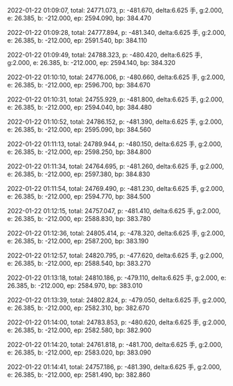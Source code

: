 2022-01-22 01:09:07, total: 24771.073, p: -481.670, delta:6.625 手, g:2.000, e: 26.385, b: -212.000, ep: 2594.090, bp: 384.470

2022-01-22 01:09:28, total: 24777.894, p: -481.340, delta:6.625 手, g:2.000, e: 26.385, b: -212.000, ep: 2591.540, bp: 384.110

2022-01-22 01:09:49, total: 24788.323, p: -480.420, delta:6.625 手, g:2.000, e: 26.385, b: -212.000, ep: 2594.140, bp: 384.320

2022-01-22 01:10:10, total: 24776.006, p: -480.660, delta:6.625 手, g:2.000, e: 26.385, b: -212.000, ep: 2596.700, bp: 384.670

2022-01-22 01:10:31, total: 24755.929, p: -481.800, delta:6.625 手, g:2.000, e: 26.385, b: -212.000, ep: 2594.040, bp: 384.480

2022-01-22 01:10:52, total: 24786.152, p: -481.390, delta:6.625 手, g:2.000, e: 26.385, b: -212.000, ep: 2595.090, bp: 384.560

2022-01-22 01:11:13, total: 24789.944, p: -480.150, delta:6.625 手, g:2.000, e: 26.385, b: -212.000, ep: 2598.250, bp: 384.800

2022-01-22 01:11:34, total: 24764.695, p: -481.260, delta:6.625 手, g:2.000, e: 26.385, b: -212.000, ep: 2597.380, bp: 384.830

2022-01-22 01:11:54, total: 24769.490, p: -481.230, delta:6.625 手, g:2.000, e: 26.385, b: -212.000, ep: 2594.770, bp: 384.500

2022-01-22 01:12:15, total: 24757.047, p: -481.410, delta:6.625 手, g:2.000, e: 26.385, b: -212.000, ep: 2588.830, bp: 383.780

2022-01-22 01:12:36, total: 24805.414, p: -478.320, delta:6.625 手, g:2.000, e: 26.385, b: -212.000, ep: 2587.200, bp: 383.190

2022-01-22 01:12:57, total: 24820.795, p: -477.620, delta:6.625 手, g:2.000, e: 26.385, b: -212.000, ep: 2588.540, bp: 383.270

2022-01-22 01:13:18, total: 24810.186, p: -479.110, delta:6.625 手, g:2.000, e: 26.385, b: -212.000, ep: 2584.970, bp: 383.010

2022-01-22 01:13:39, total: 24802.824, p: -479.050, delta:6.625 手, g:2.000, e: 26.385, b: -212.000, ep: 2582.310, bp: 382.670

2022-01-22 01:14:00, total: 24783.853, p: -480.620, delta:6.625 手, g:2.000, e: 26.385, b: -212.000, ep: 2582.580, bp: 382.900

2022-01-22 01:14:20, total: 24761.818, p: -481.700, delta:6.625 手, g:2.000, e: 26.385, b: -212.000, ep: 2583.020, bp: 383.090

2022-01-22 01:14:41, total: 24757.186, p: -481.390, delta:6.625 手, g:2.000, e: 26.385, b: -212.000, ep: 2581.490, bp: 382.860